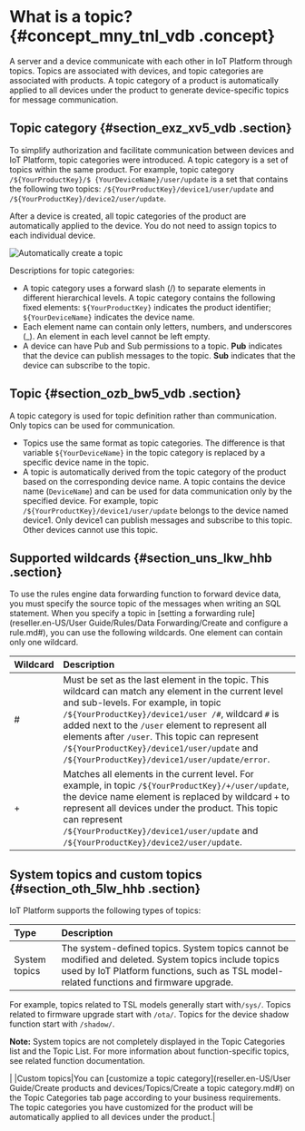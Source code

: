# What is a topic? {#concept_mny_tnl_vdb .concept}

A server and a device communicate with each other in IoT Platform through topics. Topics are associated with devices, and topic categories are associated with products. A topic category of a product is automatically applied to all devices under the product to generate device-specific topics for message communication.

## Topic category {#section_exz_xv5_vdb .section}

To simplify authorization and facilitate communication between devices and IoT Platform, topic categories were introduced. A topic category is a set of topics within the same product. For example, topic category `/${YourProductKey}/$ {YourDeviceName}/user/update` is a set that contains the following two topics: `/${YourProductKey}/device1/user/update` and `/${YourProductKey}/device2/user/update`.

After a device is created, all topic categories of the product are automatically applied to the device. You do not need to assign topics to each individual device.

![](images/35287_en-US.png "Automatically create a topic")

Descriptions for topic categories:

-   A topic category uses a forward slash \(/\) to separate elements in different hierarchical levels. A topic category contains the following fixed elements: `${YourProductKey}` indicates the product identifier; `${YourDeviceName}` indicates the device name.
-   Each element name can contain only letters, numbers, and underscores \(\_\). An element in each level cannot be left empty.
-   A device can have Pub and Sub permissions to a topic. **Pub** indicates that the device can publish messages to the topic. **Sub** indicates that the device can subscribe to the topic.

## Topic {#section_ozb_bw5_vdb .section}

A topic category is used for topic definition rather than communication. Only topics can be used for communication.

-   Topics use the same format as topic categories. The difference is that variable `${YourDeviceName}` in the topic category is replaced by a specific device name in the topic.
-   A topic is automatically derived from the topic category of the product based on the corresponding device name. A topic contains the device name \(`DeviceName`\) and can be used for data communication only by the specified device. For example, topic `/${YourProductKey}/device1/user/update` belongs to the device named device1. Only device1 can publish messages and subscribe to this topic. Other devices cannot use this topic.

## Supported wildcards {#section_uns_lkw_hhb .section}

To use the rules engine data forwarding function to forward device data, you must specify the source topic of the messages when writing an SQL statement. When you specify a topic in [setting a forwarding rule](reseller.en-US/User Guide/Rules/Data Forwarding/Create and configure a rule.md#), you can use the following wildcards. One element can contain only one wildcard.

|Wildcard|Description|
|:-------|:----------|
|\#|Must be set as the last element in the topic. This wildcard can match any element in the current level and sub-levels. For example, in topic `/${YourProductKey}/device1/user /#`, wildcard `#` is added next to the `/user` element to represent all elements after `/user`. This topic can represent `/${YourProductKey}/device1/user/update` and `/${YourProductKey}/device1/user/update/error`.|
|+|Matches all elements in the current level. For example, in topic `/${YourProductKey}/+/user/update`, the device name element is replaced by wildcard `+` to represent all devices under the product. This topic can represent `/${YourProductKey}/device1/user/update` and `/${YourProductKey}/device2/user/update`.|

## System topics and custom topics {#section_oth_5lw_hhb .section}

IoT Platform supports the following types of topics:

|Type|Description|
|:---|:----------|
|System topics| The system-defined topics. System topics cannot be modified and deleted. System topics include topics used by IoT Platform functions, such as TSL model-related functions and firmware upgrade.

 For example, topics related to TSL models generally start with`/sys/`. Topics related to firmware upgrade start with `/ota/`. Topics for the device shadow function start with `/shadow/`.

 **Note:** System topics are not completely displayed in the Topic Categories list and the Topic List. For more information about function-specific topics, see related function documentation.

 |
|Custom topics|You can [customize a topic category](reseller.en-US/User Guide/Create products and devices/Topics/Create a topic category.md#) on the Topic Categories tab page according to your business requirements. The topic categories you have customized for the product will be automatically applied to all devices under the product.|

